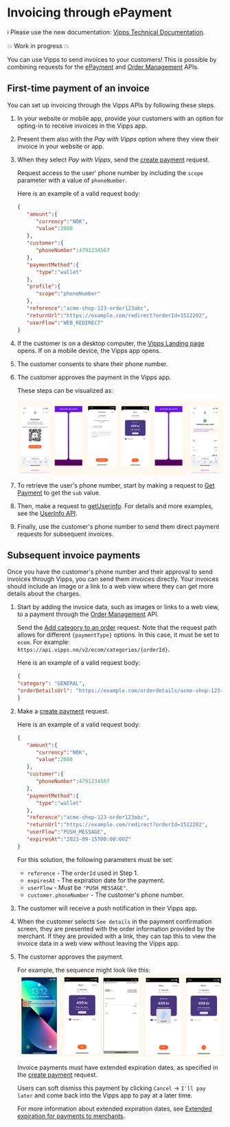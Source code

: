 <!-- START_METADATA
---
title: Invoicing through ePayment
pagination_next: null
pagination_prev: null
---
END_METADATA -->

# Invoicing through ePayment

<!-- START_COMMENT -->

ℹ️ Please use the new documentation:
[Vipps Technical Documentation](https://vippsas.github.io/vipps-developer-docs/).

<!-- END_COMMENT -->

💥 Work in progress 💥

You can use Vipps to send invoices to your customers! This is possible by combining requests for the
[ePayment](https://vippsas.github.io/vipps-developer-docs/docs/APIs/epayment-api)
and
[Order Management](https://vippsas.github.io/vipps-developer-docs/docs/APIs/order-management-api) APIs.

## First-time payment of an invoice

You can set up invoicing through the Vipps APIs by following these steps.

1. In your website or mobile app, provide your customers with an option for opting-in to receive invoices in the Vipps app.
1. Present them also with the *Pay with Vipps* option where they view their invoice in your website or app.
1. When they select *Pay with Vipps*, send the [create payment](https://vippsas.github.io/vipps-developer-docs/api/epayment#tag/CreatePayments) request.

   Request access to the user' phone number by including the `scope` parameter with a value of `phoneNumber`.

   Here is an example of a valid request body:

   ```json
   {
      "amount":{
         "currency":"NOK",
         "value":2000
      },
      "customer":{
         "phoneNumber":4791234567
      },
      "paymentMethod":{
         "type":"wallet"
      },
      "profile":{
         "scope":"phoneNumber"
      },
      "reference":"acme-shop-123-order123abc",
      "returnUrl":"https://example.com/redirect?orderId=1512202",
      "userFlow":"WEB_REDIRECT"
   }
   ```

1. If the customer is on a desktop computer, the
   [Vipps Landing page](https://vippsas.github.io/vipps-developer-docs/docs/vipps-developers/common-topics/vipps-landing-page)
   opens. If on a mobile device, the Vipps app opens.
1. The customer consents to share their phone number.
1. The customer approves the payment in the Vipps app.

   These steps can be visualized as:

   ![First time payment of an invoice](images/first-time-invoice-payment.png)

1. To retrieve the user's phone number, start by making a request to
   [Get Payment](https://vippsas.github.io/vipps-developer-docs/api/epayment#tag/QueryPayments/operation/getPayment) to get the `sub` value.
1. Then, make a request to
   [getUserinfo](https://vippsas.github.io/vipps-developer-docs/api/userinfo#operation/getUserinfo).
   For details and more examples, see the
   [UserInfo API](https://vippsas.github.io/vipps-developer-docs/docs/APIs/userinfo-api).

1. Finally, use the customer's phone number to send them direct payment requests for subsequent invoices.



## Subsequent invoice payments

Once you have the customer's phone number and their approval to send invoices through Vipps, you can send
them invoices directly. Your invoices should include an image or a link to a web view where they can get more details about the charges.

1. Start by adding the invoice data, such as images or links to a web view, to a payment through the
   [Order Management](https://vippsas.github.io/vipps-developer-docs/docs/APIs/order-management-api) API.

   Send the [Add category to an order](https://vippsas.github.io/vipps-developer-docs/api/order-management#operation/putCategoryV2) request. Note that the request path allows for different `{paymentType}` options. In this case, it must be set  to `ecom`. For example: `https://api.vipps.no/v2/ecom/categories/{orderId}`.

   Here is an example of a valid request body:

   ```json
   {
   "category": "GENERAL",
   "orderDetailsUrl": "https://example.com/orderdetails/acme-shop-123-order123abc"
   }
   ```

1. Make a [create payment](https://vippsas.github.io/vipps-developer-docs/api/epayment#tag/CreatePayments) request.

   Here is an example of a valid request body:

   ```json
   {
      "amount":{
         "currency":"NOK",
         "value":2000
      },
      "customer":{
         "phoneNumber":4791234567
      },
      "paymentMethod":{
         "type":"wallet"
      },
      "reference":"acme-shop-123-order123abc",
      "returnUrl":"https://example.com/redirect?orderId=1512202",
      "userFlow":"PUSH_MESSAGE",
      "expiresAt":"2023-09-15T00:00:00Z"
   }
   ```

    For this solution, the following parameters must be set:

      * `reference` - The `orderId` used in Step 1.
      * `expiresAt` - The expiration date for the payment.
      * `userFlow`  - Must be `"PUSH_MESSAGE"`.
      * `customer.phoneNumber` - The customer's phone number.

1. The customer will receive a push notification in their Vipps app.
1. When the customer selects `See details` in the payment confirmation screen, they are presented with the order information provided by the merchant.
   If they are provided with a link, they can tap this to view the invoice data in a web view without leaving the Vipps app.
1. The customer approves the payment.

   For example, the sequence might look like this:
   ![Subsequent payment of an invoice](images/subsequent-invoice-payment.png)

   Invoice payments must have extended expiration dates, as specified in the
   [create payment](https://vippsas.github.io/vipps-developer-docs/api/epayment#tag/CreatePayments) request.

   Users can soft dismiss this payment
   by clicking `Cancel` -> `I'll pay later` and come back into the Vipps app to pay at a later time.

   For more information about extended expiration dates, see [Extended expiration for payments to merchants](long-expiry-time-for-payments-to-merchants).